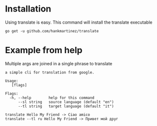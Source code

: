 # Installation

Using translate is easy. This command will install the translate executable

    go get -u github.com/hankmartinez/translate

# Example from help

Multiple args are joined in a single phrase to translate 

    a simple cli for translation from google.
    
    Usage:
       [flags]
    
    Flags:
      -h, --help        help for this command
          --sl string   source language (default "en")
          --tl string   target language (default "it")  
          
    translate Hello My Friend -> Ciao amico    
    translate --tl ru Hello My Friend -> Привет мой друг
